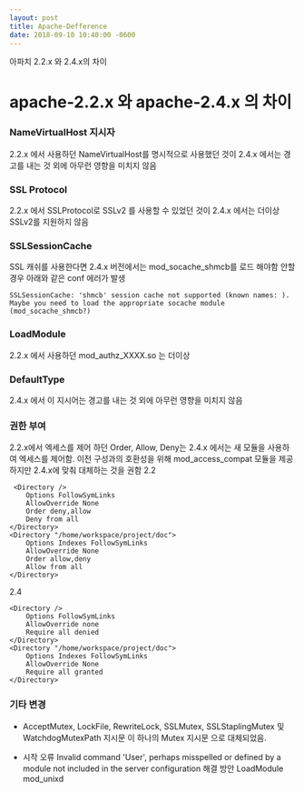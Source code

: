 ```yaml
---
layout: post
title: Apache-Defference 
date: 2018-09-10 10:40:00 -0600
---
```

아파치 2.2.x 와 2.4.x의 차이




# apache-2.2.x 와 apache-2.4.x 의 차이

### NameVirtualHost 지시자
2.2.x 에서 사용하던 NameVirtualHost를 명시적으로 사용했던 것이 2.4.x 에서는 경고를 내는 것 외에 아무런 영향을 미치지 않음

### SSL Protocol
2.2.x 에서 SSLProtocol로 SSLv2 를 사용할 수 있었던 것이 2.4.x 에서는 더이상 SSLv2를 지원하지 않음

### SSLSessionCache
SSL 캐쉬를 사용한다면 2.4.x 버전에서는 mod_socache_shmcb를 로드 해야함 안할경우 아래와 같은 conf 에러가 발생
```
SSLSessionCache: 'shmcb' session cache not supported (known names: ). Maybe you need to load the appropriate socache module (mod_socache_shmcb?)
```
### LoadModule
2.2.x 에서 사용하던 mod_authz_XXXX.so 는 더이상 
### DefaultType
2.4.x 에서 이 지시어는 경고를 내는 것 외에 아무런 영향을 미치지 않음
### 권한 부여
2.2.x에서 엑세스를 제어 하던 Order, Allow, Deny는 2.4.x 에서는 새 모듈을 사용하여 엑세스를 제어함. 이전 구성과의 호환성을 위해 mod_access_compat 모듈을 제공 하지만 2.4.x에 맞춰 대체하는 것을 권함
2.2

```
 <Directory />
    Options FollowSymLinks
    AllowOverride None
    Order deny,allow
    Deny from all
</Directory>
<Directory "/home/workspace/project/doc">
    Options Indexes FollowSymLinks
    AllowOverride None
    Order allow,deny
    Allow from all
</Directory>
```

2.4

```
<Directory />
    Options FollowSymLinks
    AllowOverride none
    Require all denied
</Directory>
<Directory "/home/workspace/project/doc">
    Options Indexes FollowSymLinks
    AllowOverride None
    Require all granted
</Directory>
```

### 기타 변경
 * AcceptMutex, LockFile, RewriteLock, SSLMutex, SSLStaplingMutex 및 WatchdogMutexPath 지시문 이 하나의 Mutex 지시문 으로 대체되었음.

 * 시작 오류 
     Invalid command 'User', perhaps misspelled or defined by a module not included in the server configuration
     해결 방안
     ​	LoadModule mod_unixd
